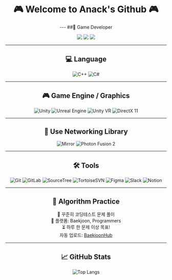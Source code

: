 
<h1 align="center">🎮 Welcome to Anack's Github 🎮</h1>

<p align="center">
---
##🚀 Game Developer 
</p>

<p align="center">
  <a href="https://tmddbs134679.tistory.com/"><img src="https://img.shields.io/badge/Blog-FF5722?style=flat&logo=dev.to&logoColor=white"/></a>
  <a href="https://youtube.com/@소스유"><img src="https://img.shields.io/badge/YouTube-FF0000?style=flat&logo=youtube&logoColor=white"/></a>
  <a href="mailto:tmddbs134679@naver.com"><img src="https://img.shields.io/badge/Email-0078D4?style=flat&logo=microsoftoutlook&logoColor=white"/></a>
</p>

---
<div align="center">

## 💻 Language

![C++](https://img.shields.io/badge/C++-00599C?style=for-the-badge&logo=c%2B%2B&logoColor=white)
![C#](https://img.shields.io/badge/C%23-239120?style=for-the-badge&logo=c-sharp&logoColor=white)

---

## 🎮 Game Engine / Graphics

![Unity](https://img.shields.io/badge/Unity-000000?style=for-the-badge&logo=unity&logoColor=white)
![Unreal Engine](https://img.shields.io/badge/Unreal-313131?style=for-the-badge&logo=unrealengine&logoColor=white)
![Unity VR](https://img.shields.io/badge/Unity%20VR-000000?style=for-the-badge&logo=unity&logoColor=white)
![DirectX 11](https://img.shields.io/badge/DirectX11-0082C9?style=for-the-badge)

---

## 🔌 Use Networking Library

![Mirror](https://img.shields.io/badge/Mirror-FF69B4?style=for-the-badge)
![Photon Fusion 2](https://img.shields.io/badge/Photon%20Fusion2-0082C9?style=for-the-badge)

---

## 🛠 Tools

![Git](https://img.shields.io/badge/Git-F05032?style=for-the-badge&logo=git&logoColor=white)
![GitLab](https://img.shields.io/badge/GitLab-FC6D26?style=for-the-badge&logo=gitlab&logoColor=white)
![SourceTree](https://img.shields.io/badge/SourceTree-0052CC?style=for-the-badge&logo=sourcetree&logoColor=white)
![TortoiseSVN](https://img.shields.io/badge/TortoiseSVN-8FC4FF?style=for-the-badge)
![Figma](https://img.shields.io/badge/Figma-F24E1E?style=for-the-badge&logo=figma&logoColor=white)
![Slack](https://img.shields.io/badge/Slack-4A154B?style=for-the-badge&logo=slack&logoColor=white)
![Notion](https://img.shields.io/badge/Notion-000000?style=for-the-badge&logo=notion&logoColor=white)

---

## 🧠 Algorithm Practice

📌 꾸준히 코딩테스트 문제 풀이  
📍 플랫폼: Baekjoon, Programmers  
⏳ 하루 한 문제 이상 목표!  
자동 업로드: [BaekjoonHub](https://github.com/BaekjoonHub/BaekjoonHub)

---

## 📈 GitHub Stats

![Top Langs](https://github-readme-stats.vercel.app/api/top-langs/?username=tmddbs134679)

</div>
